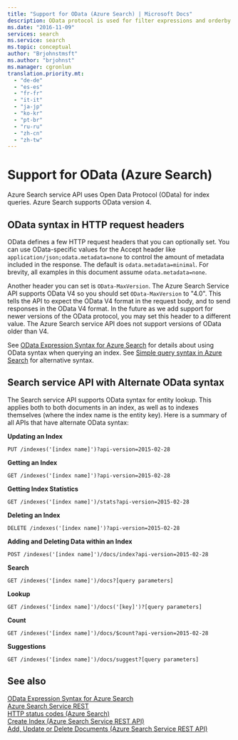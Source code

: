 ```yaml
---
title: "Support for OData (Azure Search) | Microsoft Docs"
description: OData protocol is used for filter expressions and orderby expressions in Azure Search queries.
ms.date: "2016-11-09"
services: search
ms.service: search
ms.topic: conceptual
author: "Brjohnstmsft"
ms.author: "brjohnst"
ms.manager: cgronlun
translation.priority.mt:
  - "de-de"
  - "es-es"
  - "fr-fr"
  - "it-it"
  - "ja-jp"
  - "ko-kr"
  - "pt-br"
  - "ru-ru"
  - "zh-cn"
  - "zh-tw"
---
```

# Support for OData (Azure Search)
  Azure Search service API uses Open Data Protocol (OData) for index queries. Azure Search supports OData version 4.  

## OData syntax in HTTP request headers  
 OData defines a few HTTP request headers that you can optionally set. You can use OData-specific values for the Accept header like `application/json;odata.metadata=none` to control the amount of metadata included in the response. The default is `odata.metadata=minimal`. For brevity, all examples in this document assume `odata.metadata=none`.  

 Another header you can set is `OData-MaxVersion`. The Azure Search Service API supports OData V4 so you should set `OData-MaxVersion` to "4.0". This tells the API to expect the OData V4 format in the request body, and to send responses in the OData V4 format. In the future as we add support for newer versions of the OData protocol, you may set this header to a different value. The Azure Search service API does not support versions of OData older than V4.  

 See [OData Expression Syntax for Azure Search](odata-expression-syntax-for-azure-search.md) for details about using OData syntax when querying an index. See [Simple query syntax in Azure Search](simple-query-syntax-in-azure-search.md) for alternative syntax.  

## Search service API with Alternate OData syntax  
 The Search service API supports OData syntax for entity lookup. This applies both to both documents in an index, as well as to indexes themselves (where the index name is the entity key). Here is a summary of all APIs that have alternate OData syntax:  

 **Updating an Index**  

```  
PUT /indexes('[index name]')?api-version=2015-02-28  
```  

 **Getting an Index**  

```  
GET /indexes('[index name]')?api-version=2015-02-28  
```  

 **Getting Index Statistics**  

```  
GET /indexes('[index name]')/stats?api-version=2015-02-28  
```  

 **Deleting an Index**  

```  
DELETE /indexes('[index name]')?api-version=2015-02-28  
```  

 **Adding and Deleting Data within an Index**  

```  
POST /indexes('[index name]')/docs/index?api-version=2015-02-28  
```  

 **Search**  

```  
GET /indexes('[index name]')/docs?[query parameters]  
```  

 **Lookup**  

```  
GET /indexes('[index name]')/docs('[key]')?[query parameters]  
```  

 **Count**  

```  
GET /indexes('[index name]')/docs/$count?api-version=2015-02-28  
```  

 **Suggestions**  

```  
GET /indexes('[index name]')/docs/suggest?[query parameters]  
```  

## See also  
 [OData Expression Syntax for Azure Search](odata-expression-syntax-for-azure-search.md)   
 [Azure Search Service REST](index.md)   
 [HTTP status codes &#40;Azure Search&#41;](http-status-codes.md)   
 [Create Index &#40;Azure Search Service REST API&#41;](create-index.md)   
 [Add, Update or Delete Documents &#40;Azure Search Service REST API&#41;](addupdate-or-delete-documents.md)  
